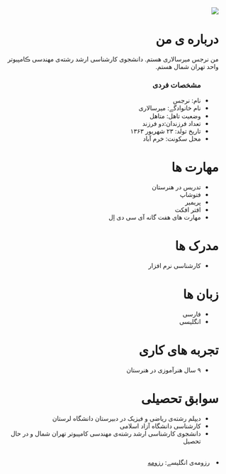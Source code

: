 <div dir="rtl">
  <img src="https://avatars1.githubusercontent.com/u/74014052?s=400&u=5d43138c7d9de839bcdd9e7f13c32442795942a4&v=4" />
  <h1> درباره ‌ی من</h1>
  <p> من نرجس میرسالاری هستم. دانشجوی کارشناسی ارشد رشته‌ی مهندسی ڪامپیوتر واحد تهران شمال هستم.</p>
  
  <ul>
    <h3> مشخصات فردی</h3>
  <li>نام: نرجس</li>
  <li>نام خانوادگے: میرسالاری</li>
  <li>وضعیت تاهل: متاهل</li>
  <li>تعداد فرزندان:دو فرزند</li>
  <li>تاریخ تولد: ۲۳ شهریور ۱۳۶۳</li>
  <li>محل سکونت: خرم آباد</li>
</ul>

  
<h1>مهارت ها</h1>
<ul>
  <li> تدریس در هنرستان </li> 
  <li> فتوشاپ </li>
  <li> پریمیر </li>
  <li> افتر افکت </li> 
  <li> مهارت های هفت گانه آی سی دی اِل </li>
</ul>

<h1> مدرک ها</h1>
<ul>
  <li>کارشناسی نرم افزار</li>
</ul>

<h1> زبان ها</h1>
<ul>
  <li>فارسی</li>
  <li>انگلیسی</li>
</ul>

<h1>تجربه های کاری </h1>
<ul>
   <li> ۹ سال هنرآموزی در هنرستان</li>
</ul>

<h1>سوابق تحصیلی </h1>
<ul>
   <li> دیپلم رشته‌ی ریاضی و فیزیک در دبیرستان دانشگاه لرستان</li>
   <li>کارشناسی دانشگاه آزاد اسلامی</li>
   <li>دانشجوی کارشناسی ارشد رشته‌ی مهندسی کامپیوتر تهران شمال و در حال تحصیل</li>
</ul>

<br/>

  <li>رزومه‌ی انگلیسے: <a href="https://mirsalarinarjes.github.io/"> رزومه </a></li>

